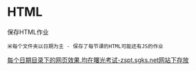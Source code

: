 # HTML
保存HTML作业

  
    米每个文件夹以日期为主 - 保存了每节课的HTML可能还有JS的作业
<a href="http://zspt.sgks.net/finf/18%E8%BD%AF%E4%BB%B61%E7%8F%AD/32611418123/">每个日期目录下的网页效果,均在曙光考试-zspt.sgks.net网站下存放</a>
